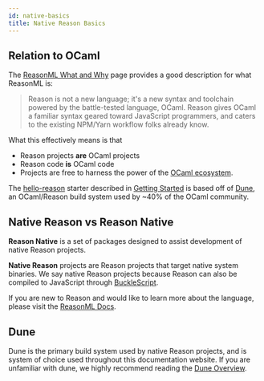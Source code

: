 ```yaml
---
id: native-basics
title: Native Reason Basics
---
```


## Relation to OCaml

The [ReasonML What and Why](https://reasonml.github.io/docs/en/what-and-why) page provides a good description for what ReasonML is:

> Reason is not a new language; it's a new syntax and toolchain powered by the battle-tested language, OCaml. Reason gives OCaml a familiar syntax geared toward JavaScript programmers, and caters to the existing NPM/Yarn workflow folks already know.

What this effectively means is that

- Reason projects **are** OCaml projects
- Reason code **is** OCaml code
- Projects are free to harness the power of the [OCaml ecosystem](https://opam.ocaml.org/packages/).

The [hello-reason](https://github.com/esy-ocaml/hello-reason.git) starter described in [Getting Started](./getting-started) is based off of [Dune](https://dune.build), an OCaml/Reason build system used by ~40% of the OCaml community.

## Native Reason vs Reason Native

**Reason Native** is a set of packages designed to assist development of native Reason projects.

**Native Reason** projects are Reason projects that target native system binaries. We say native Reason projects because Reason can also be compiled to JavaScript through [BuckleScript](https://bucklescript.github.io/).

If you are new to Reason and would like to learn more about the language, please visit the [ReasonML Docs](https://reasonml.github.io/docs/en/what-and-why).

## Dune

Dune is the primary build system used by native Reason projects, and is system of choice used throughout this documentation website. If you are unfamiliar with dune, we highly recommend reading the [Dune Overview](https://dune.readthedocs.io/en/latest/overview.html).
